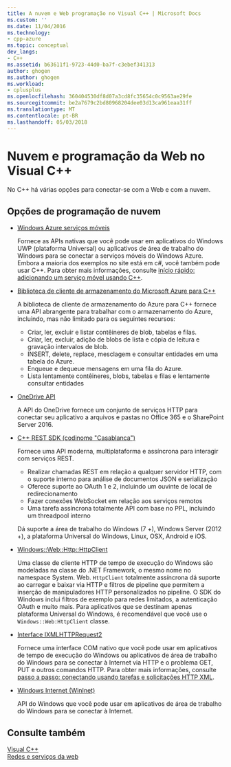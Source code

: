 ```yaml
---
title: A nuvem e Web programação no Visual C++ | Microsoft Docs
ms.custom: ''
ms.date: 11/04/2016
ms.technology:
- cpp-azure
ms.topic: conceptual
dev_langs:
- C++
ms.assetid: b63611f1-9723-44d0-ba7f-c3ebef341313
author: ghogen
ms.author: ghogen
ms.workload:
- cplusplus
ms.openlocfilehash: 360404530df8d07a3cd8fc35654c0c9563ae29fe
ms.sourcegitcommit: be2a7679c2bd80968204dee03d13ca961eaa31ff
ms.translationtype: MT
ms.contentlocale: pt-BR
ms.lasthandoff: 05/03/2018
---
```

# <a name="cloud-and-web-programming-in-visual-c"></a>Nuvem e programação da Web no Visual C++

No C++ há várias opções para conectar-se com a Web e com a nuvem.

## <a name="cloud-programming-options"></a>Opções de programação de nuvem

- [Windows Azure serviços móveis](http://www.windowsazure.com/develop/mobile/)

   Fornece as APIs nativas que você pode usar em aplicativos do Windows UWP (plataforma Universal) ou aplicativos de área de trabalho do Windows para se conectar a serviços móveis do Windows Azure. Embora a maioria dos exemplos no site está em c#, você também pode usar C++. Para obter mais informações, consulte [início rápido: adicionando um serviço móvel usando C++](http://msdn.microsoft.com/library/windows/apps/dn263181.aspx).

- [Biblioteca de cliente de armazenamento do Microsoft Azure para C++](https://blogs.msdn.microsoft.com/windowsazurestorage/2015/04/29/microsoft-azure-storage-client-library-for-c-v1-0-0-general-availability/)

   A biblioteca de cliente de armazenamento do Azure para C++ fornece uma API abrangente para trabalhar com o armazenamento do Azure, incluindo, mas não limitado para os seguintes recursos:

  - Criar, ler, excluir e listar contêineres de blob, tabelas e filas.
  - Criar, ler, excluir, adição de blobs de lista e cópia de leitura e gravação intervalos de blob.
  - INSERT, delete, replace, mesclagem e consultar entidades em uma tabela do Azure.
  - Enqueue e dequeue mensagens em uma fila do Azure.
  - Lista lentamente contêineres, blobs, tabelas e filas e lentamente consultar entidades

- [OneDrive API](https://dev.onedrive.com/README.htm)

   A API do OneDrive fornece um conjunto de serviços HTTP para conectar seu aplicativo a arquivos e pastas no Office 365 e o SharePoint Server 2016.

- [C++ REST SDK (codinome "Casablanca")](https://github.com/Microsoft/cpprestsdk)

   Fornece uma API moderna, multiplataforma e assíncrona para interagir com serviços REST.

  - Realizar chamadas REST em relação a qualquer servidor HTTP, com o suporte interno para análise de documentos JSON e serialização
  - Oferece suporte ao OAuth 1 e 2, incluindo um ouvinte de local de redirecionamento
  - Fazer conexões WebSocket em relação aos serviços remotos
  - Uma tarefa assíncrona totalmente API com base no PPL, incluindo um threadpool interno

   Dá suporte a área de trabalho do Windows (7 +), Windows Server (2012 +), a plataforma Universal do Windows, Linux, OSX, Android e iOS. 

- [Windows::Web::Http::HttpClient](https://msdn.microsoft.com/en-us/library/windows/apps/windows.web.http.httpclient.aspx)

   Uma classe de cliente HTTP de tempo de execução do Windows são modeladas na classe do .NET Framework, o mesmo nome no namespace System. Web. `HttpClient` totalmente assíncrona dá suporte ao carregar e baixar via HTTP e filtros de pipeline que permitem a inserção de manipuladores HTTP personalizados no pipeline. O SDK do Windows inclui filtros de exemplo para redes limitados, a autenticação OAuth e muito mais. Para aplicativos que se destinam apenas plataforma Universal do Windows, é recomendável que você use o `Windows::Web:HttpClient` classe. 

- [Interface IXMLHTTPRequest2](http://msdn.microsoft.com/library/windows/apps/hh831151.aspx)

   Fornece uma interface COM nativo que você pode usar em aplicativos de tempo de execução do Windows ou aplicativos de área de trabalho do Windows para se conectar à Internet via HTTP e o problema GET, PUT e outros comandos HTTP. Para obter mais informações, consulte [passo a passo: conectando usando tarefas e solicitações HTTP XML](../parallel/concrt/walkthrough-connecting-using-tasks-and-xml-http-requests.md).

- [Windows Internet (WinInet)](http://msdn.microsoft.com/library/windows/desktop/aa385331\(v=vs.85\).aspx)

   API do Windows que você pode usar em aplicativos de área de trabalho do Windows para se conectar à Internet.

## <a name="see-also"></a>Consulte também

[Visual C++](../visual-cpp-in-visual-studio.md) <br/>
[Redes e serviços da web](/windows/uwp/networking/)
